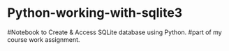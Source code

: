 # Python-working-with-sqlite3
#Notebook to Create & Access SQLite database using Python.
#part of my course work assignment.
